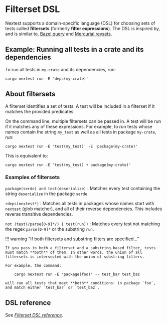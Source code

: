 # Filterset DSL

Nextest supports a domain-specific language (DSL) for choosing sets of tests called **filtersets** (formerly **filter expressions**). The DSL is inspired by, and is similar to, [Bazel query](https://bazel.build/docs/query-how-to) and [Mercurial revsets](https://www.mercurial-scm.org/repo/hg/help/revsets).

## Example: Running all tests in a crate and its dependencies

To run all tests in `my-crate` and its dependencies, run:

```
cargo nextest run -E 'deps(my-crate)'
```

## About filtersets

A filterset identifies a set of tests. A test will be included in a filterset if it matches the provided predicates.

On the command line, multiple filtersets can be passed in. A test will be run if it matches any of these expressions. For example, to run tests whose names contain the string `my_test` as well as all tests in package `my-crate`, run:

```
cargo nextest run -E 'test(my_test)' -E 'package(my-crate)'
```

This is equivalent to:

```
cargo nextest run -E 'test(my_test) + package(my-crate)'
```

### Examples of filtersets

`package(serde) and test(deserialize)`
: Matches every test containing the string `deserialize` in the package `serde`

`rdeps(nextest*)`
: Matches all tests in packages whose names start with `nextest` (glob matcher), and all of their reverse dependencies. This includes reverse transitive dependencies.

`not (test(/parse[0-9]*/) | test(run))`
: Matches every test not matching the regex `parse[0-9]*` or the substring `run`.

!!! warning "If both filtersets and substring filters are specified..."

    If you pass in both a filterset and a substring-based filter, tests must match **both** of them. In other words, the union of all filtersets is intersected with the union of substring filters.

    For example, the command:

        cargo nextest run -E 'package(foo)' -- test_bar test_baz

    will run all tests that meet **both** conditions: in package `foo`, and match either `test_bar` or `test_baz`.

## DSL reference

See [_Filterset DSL reference_](reference.md).
